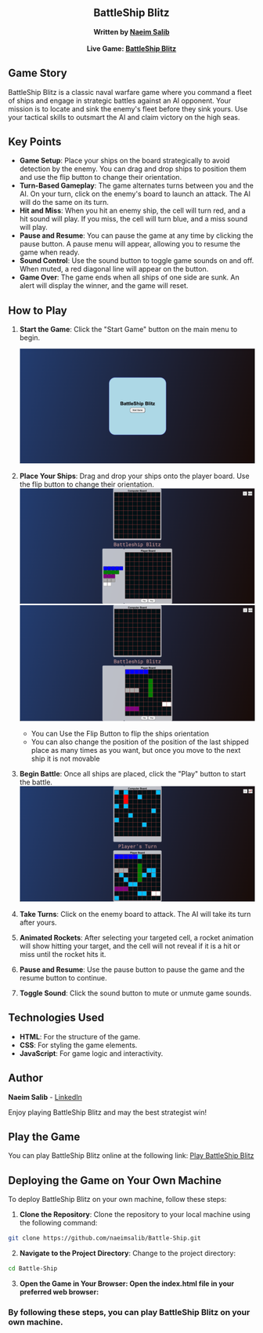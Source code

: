<section id="header">
  <div align="center" id="header">

# BattleShip Blitz

**Written by [Naeim Salib](https://www.linkedin.com/in/naeimsalib/)**
<br>
<br>
**Live Game: [BattleShip Blitz](https://naeimsalib.github.io/Battle-Ship/)**
<br>

  </div>

## Game Story

BattleShip Blitz is a classic naval warfare game where you command a fleet of ships and engage in strategic battles against an AI opponent. Your mission is to locate and sink the enemy's fleet before they sink yours. Use your tactical skills to outsmart the AI and claim victory on the high seas.

## Key Points

- **Game Setup**: Place your ships on the board strategically to avoid detection by the enemy. You can drag and drop ships to position them and use the flip button to change their orientation.
- **Turn-Based Gameplay**: The game alternates turns between you and the AI. On your turn, click on the enemy's board to launch an attack. The AI will do the same on its turn.
- **Hit and Miss**: When you hit an enemy ship, the cell will turn red, and a hit sound will play. If you miss, the cell will turn blue, and a miss sound will play.
- **Pause and Resume**: You can pause the game at any time by clicking the pause button. A pause menu will appear, allowing you to resume the game when ready.
- **Sound Control**: Use the sound button to toggle game sounds on and off. When muted, a red diagonal line will appear on the button.
- **Game Over**: The game ends when all ships of one side are sunk. An alert will display the winner, and the game will reset.

## How to Play

1. **Start the Game**: Click the "Start Game" button on the main menu to begin.

   ![Start Game](Assets/Images/Start-Game.png)

2. **Place Your Ships**: Drag and drop your ships onto the player board. Use the flip button to change their orientation.
   ![Start Game](Assets/Images/Main-game.png)
   ![Start Game](Assets/Images/Main-game2.png)
   - You can Use the Flip Button to flip the ships orientation
   - You can also change the position of the position of the last shipped place as many times as you want, but once you move to the next ship it is not movable
3. **Begin Battle**: Once all ships are placed, click the "Play" button to start the battle.
   ![Start Game](Assets/Images/GamePlayScreenShot.png)
4. **Take Turns**: Click on the enemy board to attack. The AI will take its turn after yours.
5. **Animated Rockets**: After selecting your targeted cell, a rocket animation will show hitting your target, and the cell will not reveal if it is a hit or miss until the rocket hits it.
6. **Pause and Resume**: Use the pause button to pause the game and the resume button to continue.
7. **Toggle Sound**: Click the sound button to mute or unmute game sounds.

## Technologies Used

- **HTML**: For the structure of the game.
- **CSS**: For styling the game elements.
- **JavaScript**: For game logic and interactivity.

## Author

**Naeim Salib** - [LinkedIn](https://www.linkedin.com/in/naeimsalib/)

Enjoy playing BattleShip Blitz and may the best strategist win!

## Play the Game

You can play BattleShip Blitz online at the following link:
[Play BattleShip Blitz](https://naeimsalib.github.io/Battle-Ship/)

## Deploying the Game on Your Own Machine

To deploy BattleShip Blitz on your own machine, follow these steps:

1. **Clone the Repository**: Clone the repository to your local machine using the following command:

```bash
git clone https://github.com/naeimsalib/Battle-Ship.git
```

2. **Navigate to the Project Directory**: Change to the project directory:

```bash
cd Battle-Ship
```

</section>

3. **Open the Game in Your Browser: Open the index.html file in your preferred web browser:**

### By following these steps, you can play BattleShip Blitz on your own machine.

